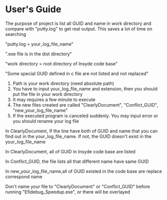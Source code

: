 # User's Guide

The purpose of project is list all GUID and name in work directory and compare with "putty.log" to get real output. This saves a lot of time on searching

"putty.log = your_log_file_name"

".exe file is in the dist directory"

"work directory = root directory of Insyde code base"

"Some special GUID defined in c file are not listed and not replaced"

1. Path is your work directory (need absolute path)
2. You have to input your_log_file_name and extension, then you should put the file in your work directory
3. It may requires a few minute to execute
4. The new files created are called "ClearlyDocument", "Conflict_GUID", "new_your_log_file_name"
5. If the executed program is canceled suddenly. You may input error or you should rename your log file

In ClearlyDocument, If the line have both of GUID and name that you can find out in the your_log_file_name. If not, the GUID doesn't exist in the your_log_file_name

In ClearlyDocument, all of GUID in Insyde code base are listed


In Conflict_GUID, the file lists all that different name have same GUID

In new_your_log_file_name,all of GUID existed in the code base are replace correspond name 

Don't name your file to "ClearlyDocument" or "Conflict_GUID" before running "Efidebug_Speedup.exe", or there will be overlayed
